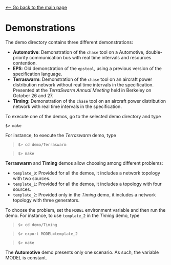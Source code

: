 [<-- Go back to the main page][HOME]

# Demonstrations

The demo directory contains three different demonstrations:

- **Automotive**: Demonstration of the `chase` tool on a Automotive, double-priority communication bus with real time intervals and resources contention.
- **EPS**: Old demonstration of the `epstool`, using a previous version of the specification language.
- **Terraswarm**: Demonstration of the `chase` tool on an aircraft power distribution network without real time intervals in the specification. Presented at the *TerraSwarm Annual Meeting* held in Berkeley on October 26 and 27.
- **Timing**: Demonstration of the `chase` tool on an aircraft power distribution network with real time intervals in the specification.

To execute one of the demos, go to the selected demo directory and type

`$> make`

For instance, to execute the *Terraswarm* demo, type

> `$> cd demo/Terraswarm`

> `$> make`

**Terraswarm** and **Timing** demos allow choosing among different problems:

- `template_0`: Provided for all the demos, it includes a network topology with two sources.
- `template_1`: Provided for all the demos, it includes a topology with four sources.
- `template_2`: Provided only in the *Timing* demo, it includes a network topology with three generators.

To choose the problem, set the `MODEL` environment variable and then run the demo. For instance, to use `template_2` in the *Timing* demo, type

> `$> cd demo/Timing`

> `$> export MODEL=template_2`

> `$> make`

The **Automotive** demo presents only one scenario. As such, the variable MODEL is constant.

[HOME]: ../../README.md
